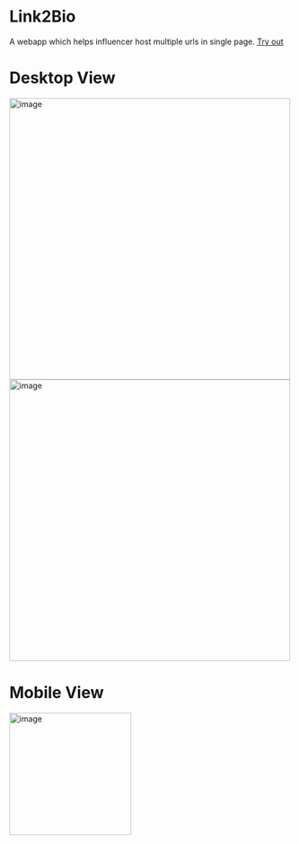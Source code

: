 # Link2Bio
A webapp which helps influencer host multiple urls in single page.
[Try out](https://tryingme.herokuapp.com)
# Desktop View
<img width="500" alt="image" src="https://user-images.githubusercontent.com/23076344/201507507-8d9a5dc5-c7b4-41d9-845b-588ad5ecdee8.png">
<img width="500" alt="image" src="https://user-images.githubusercontent.com/23076344/201507528-4db63aec-0441-4369-9452-ae1b7342f654.png">

#  Mobile View
<img width="217" alt="image" src="https://user-images.githubusercontent.com/23076344/201507495-f3776ac1-5b4b-42cd-a3a2-d4d733e3c539.png">
